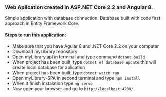 <h3>Web Aplication created in ASP.NET Core 2.2 and Angular 8.</h3>
Simple application with database connection. Database built with code first approach in Entity Framework Core. 

<h4>Steps to run this application:</h4>
<ul>
    <li>Make sure that you have Agular 8 and .NET Core 2.2 on your computer</li>
    <li>Download myLibrary repository</li>
    <li>Open myLibrary.api in terminal and type command <code>dotnet build</code></li>
    <li>When project has been built, type <code>dotnet ef database update</code> this will create local database for aplication</li>
    <li>When project has been built, type <code>dotnet watch run</code></li>
    <li>Open myLibrary-SPA in second terminal and type <code>npm install</code></li>
    <li>When it finish instalation type <code>ng serve</code></li>
    <li>Now open your browser and go to <code>http://localhost:4200/</code></li>
</ul>
